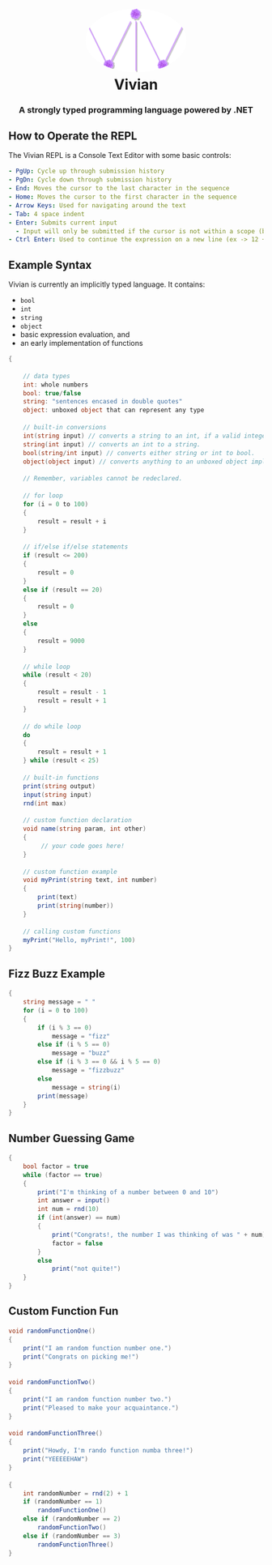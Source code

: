 <h1 align="center" style="position: relative;">
  <img width="200" style="border-radius: 50%;" src="logo.png" alt="Vivian Logo" /><br>
  Vivian
</h1>

<h3 align="center">A strongly typed programming language powered by .NET</h3>

## How to Operate the REPL 
The Vivian REPL is a Console Text Editor with some basic controls: 
```yaml
- PgUp: Cycle up through submission history
- PgDn: Cycle down through submission history
- End: Moves the cursor to the last character in the sequence
- Home: Moves the cursor to the first character in the sequence 
- Arrow Keys: Used for navigating around the text
- Tab: 4 space indent
- Enter: Submits current input
  - Input will only be submitted if the cursor is not within a scope (between {} curly brackets)
- Ctrl Enter: Used to continue the expression on a new line (ex -> 12 + \n 4)
```

## Example Syntax 
Vivian is currently an implicitly typed language.
It contains:
- `bool`
- `int`
- `string`
- `object`
- basic expression evaluation, and
- an early implementation of functions

```c#
{
  
    // data types
    int: whole numbers
    bool: true/false
    string: "sentences encased in double quotes"
    object: unboxed object that can represent any type
    
    // built-in conversions
    int(string input) // converts a string to an int, if a valid integer is given.
    string(int input) // converts an int to a string.
    bool(string/int input) // converts either string or int to bool.
    object(object input) // converts anything to an unboxed object implicitly.

    // Remember, variables cannot be redeclared.
    
    // for loop 
    for (i = 0 to 100) 
    {
        result = result + i
    }
    
    // if/else if/else statements
    if (result <= 200)
    {
        result = 0
    }
    else if (result == 20)
    {
        result = 0
    }
    else
    {
        result = 9000
    }
    
    // while loop
    while (result < 20)
    {
        result = result - 1
        result = result + 1
    }

    // do while loop
    do
    {
        result = result + 1
    } while (result < 25)

    // built-in functions
    print(string output)
    input(string input)
    rnd(int max)

    // custom function declaration
    void name(string param, int other) 
    {
         // your code goes here!
    }

    // custom function example
    void myPrint(string text, int number)
    {
        print(text)
        print(string(number))
    }

    // calling custom functions
    myPrint("Hello, myPrint!", 100)
}

```

## Fizz Buzz Example
```c#
{   
    string message = " " 
    for (i = 0 to 100) 
    {
        if (i % 3 == 0)
            message = "fizz"
        else if (i % 5 == 0) 
            message = "buzz"
        else if (i % 3 == 0 && i % 5 == 0)
            message = "fizzbuzz"
        else
            message = string(i)
        print(message)
    }
}
```

## Number Guessing Game
```c#
{   
    bool factor = true
    while (factor == true)
    {   
        print("I'm thinking of a number between 0 and 10")
        int answer = input()
        int num = rnd(10)
        if (int(answer) == num)
        {
            print("Congrats!, the number I was thinking of was " + num)
            factor = false
        }
        else
            print("not quite!")
    }
}
```

## Custom Function Fun
```c#
void randomFunctionOne()
{
    print("I am random function number one.")
    print("Congrats on picking me!")
}

void randomFunctionTwo()
{
    print("I am random function number two.")
    print("Pleased to make your acquaintance.")
}

void randomFunctionThree()
{
    print("Howdy, I'm rando function numba three!")
    print("YEEEEEHAW")
}

{
    int randomNumber = rnd(2) + 1
    if (randomNumber == 1)
        randomFunctionOne()
    else if (randomNumber == 2)
        randomFunctionTwo()
    else if (randomNumber == 3)
        randomFunctionThree()
}
```
